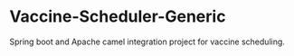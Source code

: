 # Vaccine-Scheduler-Generic
Spring boot and Apache camel integration project for vaccine scheduling.
